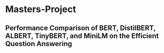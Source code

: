# Masters-Project

## Performance Comparison of BERT, DistilBERT, ALBERT, TinyBERT, and MiniLM on the Efficient Question Answering
